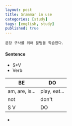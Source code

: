 ```yaml
---
layout: post
title: Grammar in use
categories: [study]
tags: [english, study]
published: true
---
```

```
문장 구사를 위해 문법을 학습한다.
```

#### Sentence
- S+V
- Verb

| BE             | DO            | 
| -------------- | ------------- | 
| am, are, is... | play, eat...  | 
| not            | don't         |  
| S V            | DO            | 

- 


